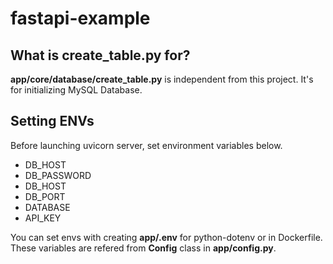 # fastapi-example

## What is create_table.py for?

**app/core/database/create_table.py** is independent from this project.
It's for initializing MySQL Database.

## Setting ENVs

Before launching uvicorn server, set environment variables below.

- DB_HOST
- DB_PASSWORD
- DB_HOST
- DB_PORT
- DATABASE
- API_KEY

You can set envs with creating **app/.env** for python-dotenv or in Dockerfile.
These variables are refered from **Config** class in **app/config.py**.
